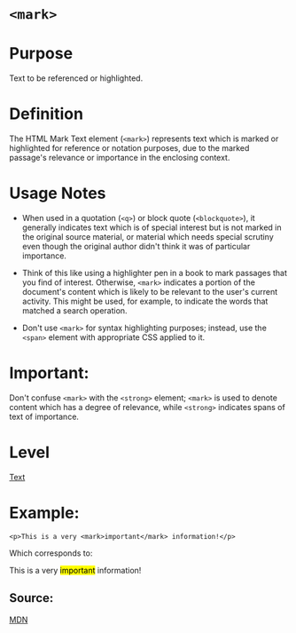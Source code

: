 # ```<mark>```

# Purpose

Text to be referenced or highlighted.

# Definition

The HTML Mark Text element (```<mark>```) represents text which is marked or highlighted for reference or notation purposes, due to the marked passage's relevance or importance in the enclosing context.

# Usage Notes

* When used in a quotation (```<q>```) or block quote (```<blockquote>```), it generally indicates text which is of special interest but is not marked in the original source material, or material which needs special scrutiny even though the original author didn't think it was of particular importance. 

* Think of this like using a highlighter pen in a book to mark passages that you find of interest.
Otherwise, ```<mark>``` indicates a portion of the document's content which is likely to be relevant to the user's current activity. This might be used, for example, to indicate the words that matched a search operation.

* Don't use ```<mark>``` for syntax highlighting purposes; instead, use the ```<span>``` element with appropriate CSS applied to it.

# Important:

Don't confuse ```<mark>``` with the ```<strong>``` element; ```<mark>``` is used to denote content which has a degree of relevance, while ```<strong>``` indicates spans of text of importance.

# Level
[Text](../level/text.md)

# Example:

```<p>This is a very <mark>important</mark> information!</p>```

Which corresponds to:

<p>This is a very <mark>important</mark> information!</p>

## Source:

[MDN](https://developer.mozilla.org/)
